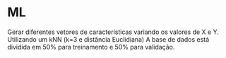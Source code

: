 # ML
Gerar diferentes vetores de características variando os valores de X e Y. Utilizando um kNN (k=3 e distância Euclidiana)
A base de dados está dividida em 50% para treinamento e 50% para validação.
